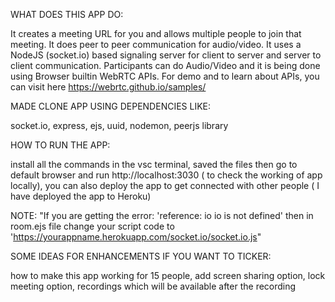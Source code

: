 WHAT DOES THIS APP DO:

It creates a meeting URL for you and allows multiple people to join that meeting.
It does peer to peer communication for audio/video.
It uses a NodeJS (socket.io) based signaling server for client to server and server to client communication.
Participants can do Audio/Video and it is being done using Browser builtin WebRTC APIs. 
For demo and to learn about APIs, you can visit here https://webrtc.github.io/samples/

MADE CLONE APP USING DEPENDENCIES LIKE:

socket.io,
express,
ejs,
uuid,
nodemon,
peerjs library

HOW TO RUN THE APP:

install all the commands in the vsc terminal,
saved the files then go to default browser and run http://localhost:3030 ( to check the working of app locally),
you can also deploy the app to get connected with other people ( I have deployed the app to Heroku)

NOTE: "If you are getting the error: 'reference: io io is not defined' 
then in room.ejs file change your script code to 
'https://yourappname.herokuapp.com/socket.io/socket.io.js"

SOME IDEAS FOR ENHANCEMENTS IF YOU WANT TO TICKER:

how to make this app working for 15 people,
add screen sharing option,
lock meeting option,
recordings which will be available after the recording

